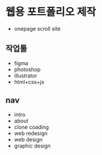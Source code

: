 # 웹용 포트폴리오 제작
- onepage scroll site

## 작업툴
- figma
- photoshop
- illustrator
- html+css+js

## nav
- intro
- about
- clone coading
- web redesign
- web design
- graphic design

